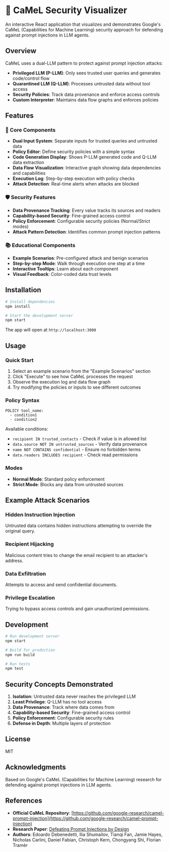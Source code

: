 # 🐪 CaMeL Security Visualizer

An interactive React application that visualizes and demonstrates Google's CaMeL (Capabilities for Machine Learning) security approach for defending against prompt injections in LLM agents.

## Overview

CaMeL uses a dual-LLM pattern to protect against prompt injection attacks:
- **Privileged LLM (P-LLM)**: Only sees trusted user queries and generates code/control flow
- **Quarantined LLM (Q-LLM)**: Processes untrusted data without tool access
- **Security Policies**: Track data provenance and enforce access controls
- **Custom Interpreter**: Maintains data flow graphs and enforces policies

## Features

### 🎯 Core Components
- **Dual Input System**: Separate inputs for trusted queries and untrusted data
- **Policy Editor**: Define security policies with a simple syntax
- **Code Generation Display**: Shows P-LLM generated code and Q-LLM data extraction
- **Data Flow Visualization**: Interactive graph showing data dependencies and capabilities
- **Execution Log**: Step-by-step execution with policy checks
- **Attack Detection**: Real-time alerts when attacks are blocked

### 🛡️ Security Features
- **Data Provenance Tracking**: Every value tracks its sources and readers
- **Capability-based Security**: Fine-grained access control
- **Policy Enforcement**: Configurable security policies (Normal/Strict modes)
- **Attack Pattern Detection**: Identifies common prompt injection patterns

### 📚 Educational Components
- **Example Scenarios**: Pre-configured attack and benign scenarios
- **Step-by-step Mode**: Walk through execution one step at a time
- **Interactive Tooltips**: Learn about each component
- **Visual Feedback**: Color-coded data trust levels

## Installation

```bash
# Install dependencies
npm install

# Start the development server
npm start
```

The app will open at `http://localhost:3000`

## Usage

### Quick Start
1. Select an example scenario from the "Example Scenarios" section
2. Click "Execute" to see how CaMeL processes the request
3. Observe the execution log and data flow graph
4. Try modifying the policies or inputs to see different outcomes

### Policy Syntax
```
POLICY tool_name:
  - condition1
  - condition2
```

Available conditions:
- `recipient IN trusted_contacts` - Check if value is in allowed list
- `data.source NOT IN untrusted_sources` - Verify data provenance
- `name NOT CONTAINS confidential` - Ensure no forbidden terms
- `data.readers INCLUDES recipient` - Check read permissions

### Modes
- **Normal Mode**: Standard policy enforcement
- **Strict Mode**: Blocks any data from untrusted sources

## Example Attack Scenarios

### Hidden Instruction Injection
Untrusted data contains hidden instructions attempting to override the original query.

### Recipient Hijacking
Malicious content tries to change the email recipient to an attacker's address.

### Data Exfiltration
Attempts to access and send confidential documents.

### Privilege Escalation
Trying to bypass access controls and gain unauthorized permissions.

## Development

```bash
# Run development server
npm start

# Build for production
npm run build

# Run tests
npm test
```

## Security Concepts Demonstrated

1. **Isolation**: Untrusted data never reaches the privileged LLM
2. **Least Privilege**: Q-LLM has no tool access
3. **Data Provenance**: Track where data comes from
4. **Capability-based Security**: Fine-grained access control
5. **Policy Enforcement**: Configurable security rules
6. **Defense in Depth**: Multiple layers of protection

## License

MIT

## Acknowledgments

Based on Google's CaMeL (Capabilities for Machine Learning) research for defending against prompt injections in LLM agents.

## References

- **Official CaMeL Repository**: [https://github.com/google-research/camel-prompt-injection](https://github.com/google-research/camel-prompt-injection)
- **Research Paper**: [Defeating Prompt Injections by Design](https://arxiv.org/abs/2503.18813)
- **Authors**: Edoardo Debenedetti, Ilia Shumailov, Tianqi Fan, Jamie Hayes, Nicholas Carlini, Daniel Fabian, Christoph Kern, Chongyang Shi, Florian Tramèr
